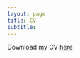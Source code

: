 ```yaml
---
layout: page
title: CV
subtitle: 
---
```

Download my CV <a href="/pdfs/CV_JongminMoon.pdf">here</a>
